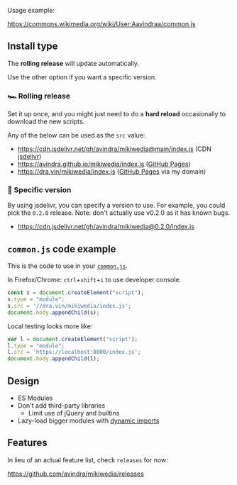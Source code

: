 Usage example:

https://commons.wikimedia.org/wiki/User:Aavindraa/common.js

## Install type

The **rolling release** will update automatically.

Use the other option if you want a specific version.

### 🏎️ Rolling release

Set it up once, and you might just need to do a **hard reload** occasionally to download the new scripts.

Any of the below can be used as the `src` value:

* https://cdn.jsdelivr.net/gh/avindra/mikiwedia@main/index.js (CDN [jsdelivr](https://en.wikipedia.org/wiki/JSDelivr))
* https://avindra.github.io/mikiwedia/index.js ([GitHub Pages](https://en.wikipedia.org/wiki/GitHub_Pages))
* https://dra.vin/mikiwedia/index.js ([GitHub Pages](https://en.wikipedia.org/wiki/GitHub_Pages) via my domain)

### 🔢 Specific version

By using jsdelivr, you can specify a version to use. For example, you could pick the `0.2.0` release. Note: don't actually use v0.2.0 as it has known bugs.

* https://cdn.jsdelivr.net/gh/avindra/mikiwedia@0.2.0/index.js

## `common.js` code example

This is the code to use in your [`common.js`](https://commons.wikipedia.org/wiki/Special:MyPage/common.js).

In Firefox/Chrome: `ctrl`+`shift`+`i` to use developer console.

```js
const s = document.createElement("script");
s.type = "module";
s.src = '//dra.vin/mikiwedia/index.js';
document.body.appendChild(s);
```

Local testing looks more like:

```js
var l = document.createElement("script");
l.type = "module";
l.src = 'https://localhost:8000/index.js';
document.body.appendChild(l);
```

## Design

* ES Modules
* Don't add third-party libraries
  * Limit use of jQuery and builtins
* Lazy-load bigger modules with [dynamic imports](https://developer.mozilla.org/en-US/docs/Web/JavaScript/Reference/Operators/import)

## Features

In lieu of an actual feature list, check `releases` for now:

https://github.com/avindra/mikiwedia/releases
